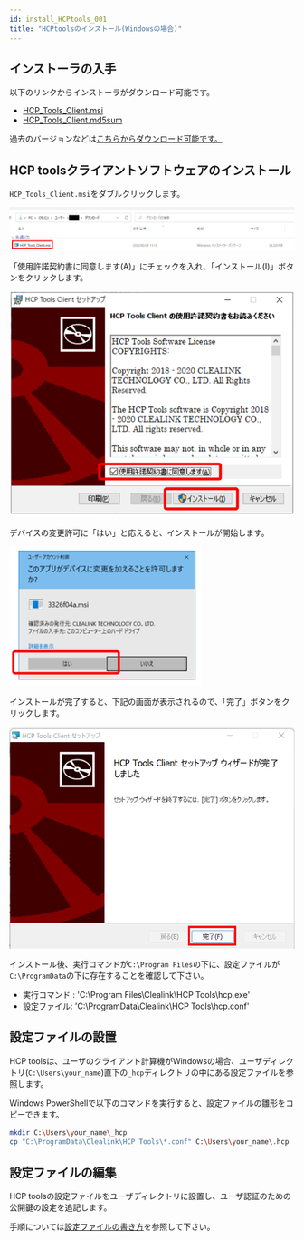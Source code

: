```yaml
---
id: install_HCPtools_001
title: "HCPtoolsのインストール(Windowsの場合)"
---
```


## インストーラの入手

以下のリンクからインストーラがダウンロード可能です。

- <a href="https://github.com/nig-sc/HCPtools/raw/main/1.3.0R-45/Windows/HCP_Tools_Client.msi">HCP_Tools_Client.msi</a>
- <a href="https://github.com/nig-sc/HCPtools/tree/main/1.3.0R-45/Windows">HCP_Tools_Client.md5sum</a>


過去のバージョンなどは<a href="https://github.com/nig-sc/HCPtools">こちらからダウンロード可能です。</a>



## HCP toolsクライアントソフトウェアのインストール

`HCP_Tools_Client.msi`をダブルクリックします。

![](HCPtools_p1.png)


「使用許諾契約書に同意します(A)」にチェックを入れ、「インストール(I)」ボタンをクリックします。

![](HCPtools_1.png)

デバイスの変更許可に「はい」と応えると、インストールが開始します。

![](HCPtools_2.png)

インストールが完了すると、下記の画面が表示されるので、「完了」ボタンをクリックします。

![](HCPtools_p3.png)


インストール後、実行コマンドが`C:\Program Files`の下に、設定ファイルが`C:\ProgramData`の下に存在することを確認して下さい。

- 実行コマンド : 'C:\Program Files\Clealink\HCP Tools\hcp.exe'
- 設定ファイル: 'C:\ProgramData\Clealink\HCP Tools\hcp.conf'

## 設定ファイルの設置

HCP toolsは、ユーザのクライアント計算機がWindowsの場合、ユーザディレクトリ(`C:\Users\your_name`)直下の`_hcp`ディレクトリの中にある設定ファイルを参照します。

Windows PowerShellで以下のコマンドを実行すると、設定ファイルの雛形をコピーできます。

```bash
mkdir C:\Users\your_name\_hcp
cp "C:\ProgramData\Clealink\HCP Tools\*.conf" C:\Users\your_name\.hcp
```


## 設定ファイルの編集 

HCP toolsの設定ファイルをユーザディレクトリに設置し、ユーザ認証のための公開鍵の設定を追記します。

手順については[設定ファイルの書き方](/software/Archaea_tools/hcptools_conf)を参照して下さい。

